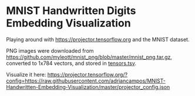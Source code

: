 # MNIST Handwritten Digits Embedding Visualization

Playing around with https://projector.tensorflow.org and the MNIST dataset.

PNG images were downloaded from https://github.com/myleott/mnist_png/blob/master/mnist_png.tar.gz, converted to 1x784 vectors, and stored in [tensors.tsv](/tensors.tsv).

Visualize it here: https://projector.tensorflow.org/?config=https://raw.githubusercontent.com/adriancampos/MNIST-Handwritten-Embedding-Visualization/master/projector_config.json
